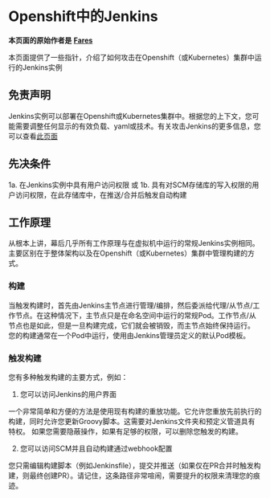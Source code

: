 # Openshift中的Jenkins

**本页面的原始作者是** [**Fares**](https://www.linkedin.com/in/fares-siala/)

本页面提供了一些指针，介绍了如何攻击在Openshift（或Kubernetes）集群中运行的Jenkins实例


## 免责声明

Jenkins实例可以部署在Openshift或Kubernetes集群中。根据您的上下文，您可能需要调整任何显示的有效负载、yaml或技术。有关攻击Jenkins的更多信息，您可以查看[此页面](../../../pentesting-ci-cd/jenkins-security/README.md)

## 先决条件

1a. 在Jenkins实例中具有用户访问权限
或
1b. 具有对SCM存储库的写入权限的用户访问权限，在此存储库中，在推送/合并后触发自动构建

## 工作原理

从根本上讲，幕后几乎所有工作原理与在虚拟机中运行的常规Jenkins实例相同。
主要区别在于整体架构以及在Openshift（或Kubernetes）集群中管理构建的方式。

### 构建

当触发构建时，首先由Jenkins主节点进行管理/编排，然后委派给代理/从节点/工作节点。在这种情况下，主节点只是在命名空间中运行的常规Pod。工作节点/从节点也是如此，但是一旦构建完成，它们就会被销毁，而主节点始终保持运行。
您的构建通常在一个Pod中运行，使用由Jenkins管理员定义的默认Pod模板。

### 触发构建

您有多种触发构建的主要方式，例如：

1. 您可以访问Jenkins的用户界面

一个非常简单和方便的方法是使用现有构建的重放功能。它允许您重放先前执行的构建，同时允许您更新Groovy脚本。这需要对Jenkins文件夹和预定义管道具有特权。
如果您需要隐蔽操作，如果有足够的权限，可以删除您触发的构建。

2. 您可以访问SCM并且自动构建通过webhook配置

您只需编辑构建脚本（例如Jenkinsfile），提交并推送（如果仅在PR合并时触发构建，则最终创建PR）。请记住，这条路径非常喧闹，需要提升的权限来清理您的痕迹。
